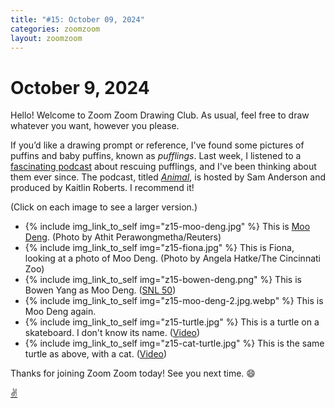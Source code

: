 ```yaml
---
title: "#15: October 09, 2024"
categories: zoomzoom
layout: zoomzoom
---
```


# October 9, 2024

Hello! Welcome to Zoom Zoom Drawing Club. As usual, feel free to draw whatever you want, however you please.

If you’d like a drawing prompt or reference, I've found some pictures of puffins and baby puffins, known as <em>pufflings</em>. Last week, I listened to a <a href="https://www.nytimes.com/2024/05/30/podcasts/animal-episode-2-puffins.html">fascinating podcast</a> about rescuing pufflings, and I've been thinking about them ever since. The podcast, titled <a href="https://www.nytimes.com/column/animal-podcast"><em>Animal</em></a>, is hosted by Sam Anderson and produced by Kaitlin Roberts. I recommend it!


(Click on each image to see a larger version.)


<ul class="reference-photos">
  <li>
    {% include img_link_to_self img="z15-moo-deng.jpg" %}
    <span>This is <a href="https://www.nytimes.com/2024/09/24/style/moo-deng-baby-pygmy-hippo-thailand.html">Moo Deng</a>. (Photo by Athit Perawongmetha/Reuters)</span>
  </li>
  <li>
    {% include img_link_to_self img="z15-fiona.jpg" %}
    <span>
      This is Fiona, looking at a photo of Moo Deng. (Photo by Angela Hatke/The Cincinnati Zoo)
    </span>
  </li>
  <li>
    {% include img_link_to_self img="z15-bowen-deng.png" %}
    <span>
      This is Bowen Yang as Moo Deng. (<a href="https://www.youtube.com/watch?v=vfIbbP3vuwA">SNL 50</a>)
    </span>
  </li>
  <li>
    {% include img_link_to_self img="z15-moo-deng-2.jpg.webp" %}
    <span>
      This is Moo Deng again.
    </span>
  </li>
  <li>
    {% include img_link_to_self img="z15-turtle.jpg" %}
    <span>
      This is a turtle on a skateboard. I don't know its name. (<a href="https://www.youtube.com/watch?v=mYAB7fIS1c8">Video</a>)
    </span>
  </li>
  <li>
    {% include img_link_to_self img="z15-cat-turtle.jpg" %}
    <span>This is the same turtle as above, with a cat.
      (<a href="https://www.youtube.com/watch?v=mYAB7fIS1c8">Video</a>)
    </span>
  </li>
</ul>

Thanks for joining Zoom Zoom today! See you next time. 😄

<div class="footer-symbol"><a href="https://mrshawnliu.com">✌</a></div>
